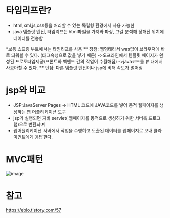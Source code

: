 # 타임리프란? 


* html,xml,js,css등을 처리할 수 있는 독립형 환경에서 사용 가능한
* java 템플릿 엔진, 타임리프는 html파일을 가져와 파싱, 그걸 분석해 정해진 위치에 데이터를 전송함

*보통 스프링 부트에서는 타임리프를 사용 
** 장점: 웹형태라서 was없이 브라우저에 바로 띄워볼 수 있다. 
	(태그속성으로 값을 넣기 때문)
->오프라인에서 템플릿 페이지가 완성된 프로토타입제공(프론트와 백엔드 간의 작업이 수월해짐)
->java코드를 뷰 내에서 사요아할 수 있다. 
** 단점: 다른 템플릿 엔진이나 jsp에 비해 속도가 떨어짐

#  jsp와 비교 
* JSP:JavaServer Pages -> HTML 코드에 JAVA코드를 넣어 동적 웹페이지를 생성하는 웹 어플리케이션 도구
* jsp가 실행되면 자바 servlet( 웹페이지를 동적으로 생성하기 위한 서버측 프로그램)으로 변환되며 
* 웹어플리케이션 서버에서 작업을 수행하고 도출된 데이터를 웹페이지로 보내 클라이언트에게 응답한다.  

# MVC패턴
![image](https://user-images.githubusercontent.com/79133602/132099696-670a957c-4643-40f4-a61b-c9a8933dd7f1.png)

# 참고
 <https://eblo.tistory.com/57>